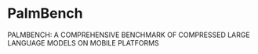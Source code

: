 # PalmBench
PALMBENCH: A COMPREHENSIVE BENCHMARK OF COMPRESSED LARGE LANGUAGE MODELS ON MOBILE PLATFORMS
